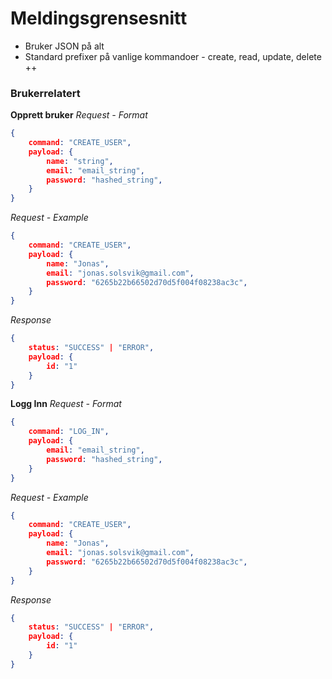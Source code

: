 # Meldingsgrensesnitt
* Bruker JSON på alt
* Standard prefixer på vanlige kommandoer - create, read, update, delete ++

### Brukerrelatert
**Opprett bruker**
*Request - Format*
```json
{
    command: "CREATE_USER",
    payload: {
        name: "string",
        email: "email_string",
        password: "hashed_string",
    }
}
```

*Request - Example*
```json
{
    command: "CREATE_USER",
    payload: {
        name: "Jonas",
        email: "jonas.solsvik@gmail.com",
        password: "6265b22b66502d70d5f004f08238ac3c",
    }
}
```

*Response*
```json
{
    status: "SUCCESS" | "ERROR",
    payload: {
        id: "1"
    }
}
```

**Logg Inn**
*Request - Format*
```json
{
    command: "LOG_IN",
    payload: {
        email: "email_string",
        password: "hashed_string",
    }
}
```

*Request - Example*
```json
{
    command: "CREATE_USER",
    payload: {
        name: "Jonas",
        email: "jonas.solsvik@gmail.com",
        password: "6265b22b66502d70d5f004f08238ac3c",
    }
}
```

*Response*
```json
{
    status: "SUCCESS" | "ERROR",
    payload: {
        id: "1"
    }
}
```
